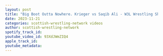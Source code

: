 ```yaml
---
layout: post
title: "Big Boot Outta Nowhere. Krieger vs Saqib Ali - W3L Wrestling Showdown"
date: 2023-11-21
categories: scottish-wrestling-network videos
author: scottish-wrestling-network
spotify_track_id: 
youtube_video_id: 93XdJWmZIQ4
apple_track_id: 
youtube_metadata: 
---
```

